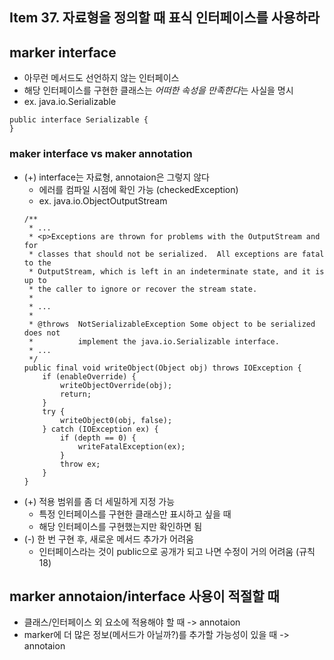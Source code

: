 ## Item 37. 자료형을 정의할 때 표식 인터페이스를 사용하라 

## marker interface 
- 아무런 메서드도 선언하지 않는 인터페이스
- 해당 인터페이스를 구현한 클래스는 *어떠한 속성을 만족한다*는 사실을 명시 
- ex. java.io.Serializable
```
public interface Serializable {
}
```


### maker interface vs maker annotation
- (+) interface는 자료형, annotaion은 그렇지 않다 
    + 에러를 컴파일 시점에 확인 가능 (checkedException)
    + ex. java.io.ObjectOutputStream
    ```
    /**
     * ...
     * <p>Exceptions are thrown for problems with the OutputStream and for
     * classes that should not be serialized.  All exceptions are fatal to the
     * OutputStream, which is left in an indeterminate state, and it is up to
     * the caller to ignore or recover the stream state.
     *
     * ...
     *
     * @throws  NotSerializableException Some object to be serialized does not
     *          implement the java.io.Serializable interface.
     * ...
     */
    public final void writeObject(Object obj) throws IOException {
        if (enableOverride) {
            writeObjectOverride(obj);
            return;
        }
        try {
            writeObject0(obj, false);
        } catch (IOException ex) {
            if (depth == 0) {
                writeFatalException(ex);
            }
            throw ex;
        }
    }
    ```
- (+) 적용 범위를 좀 더 세밀하게 지정 가능 
    + 특정 인터페이스를 구현한 클래스만 표시하고 싶을 때
    + 해당 인터페이스를 구현했는지만 확인하면 됨
- (-) 한 번 구현 후, 새로운 메서드 추가가 어려움 
    + 인터페이스라는 것이 public으로 공개가 되고 나면 수정이 거의 어려움 (규칙 18)


## marker annotaion/interface 사용이 적절할 때 
- 클래스/인터페이스 외 요소에 적용해야 할 때 -> annotaion 
- marker에 더 많은 정보(메서드가 아닐까?)를 추가할 가능성이 있을 때 -> annotaion 
